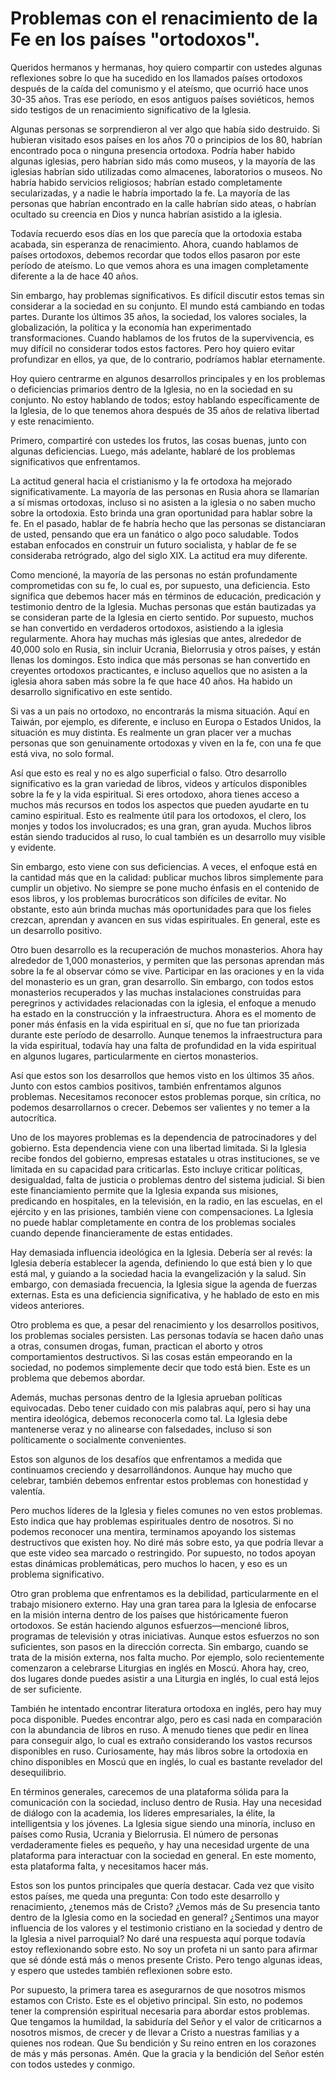 # Problemas con el renacimiento de la Fe en los países "ortodoxos".  

Queridos hermanos y hermanas, hoy quiero compartir con ustedes algunas reflexiones sobre lo que ha sucedido en los llamados países ortodoxos después de la caída del comunismo y el ateísmo, que ocurrió hace unos 30-35 años. Tras ese período, en esos antiguos países soviéticos, hemos sido testigos de un renacimiento significativo de la Iglesia.  

Algunas personas se sorprendieron al ver algo que había sido destruido. Si hubieran visitado esos países en los años 70 o principios de los 80, habrían encontrado poca o ninguna presencia ortodoxa. Podría haber habido algunas iglesias, pero habrían sido más como museos, y la mayoría de las iglesias habrían sido utilizadas como almacenes, laboratorios o museos. No habría habido servicios religiosos; habrían estado completamente secularizadas, y a nadie le habría importado la fe. La mayoría de las personas que habrían encontrado en la calle habrían sido ateas, o habrían ocultado su creencia en Dios y nunca habrían asistido a la iglesia.  

Todavía recuerdo esos días en los que parecía que la ortodoxia estaba acabada, sin esperanza de renacimiento. Ahora, cuando hablamos de países ortodoxos, debemos recordar que todos ellos pasaron por este período de ateísmo. Lo que vemos ahora es una imagen completamente diferente a la de hace 40 años.  

Sin embargo, hay problemas significativos. Es difícil discutir estos temas sin considerar a la sociedad en su conjunto. El mundo está cambiando en todas partes. Durante los últimos 35 años, la sociedad, los valores sociales, la globalización, la política y la economía han experimentado transformaciones. Cuando hablamos de los frutos de la supervivencia, es muy difícil no considerar todos estos factores. Pero hoy quiero evitar profundizar en ellos, ya que, de lo contrario, podríamos hablar eternamente.  

Hoy quiero centrarme en algunos desarrollos principales y en los problemas o deficiencias primarios dentro de la Iglesia, no en la sociedad en su conjunto. No estoy hablando de todos; estoy hablando específicamente de la Iglesia, de lo que tenemos ahora después de 35 años de relativa libertad y este renacimiento.  

Primero, compartiré con ustedes los frutos, las cosas buenas, junto con algunas deficiencias. Luego, más adelante, hablaré de los problemas significativos que enfrentamos.  

La actitud general hacia el cristianismo y la fe ortodoxa ha mejorado significativamente. La mayoría de las personas en Rusia ahora se llamarían a sí mismas ortodoxas, incluso si no asisten a la iglesia o no saben mucho sobre la ortodoxia. Esto brinda una gran oportunidad para hablar sobre la fe. En el pasado, hablar de fe habría hecho que las personas se distanciaran de usted, pensando que era un fanático o algo poco saludable. Todos estaban enfocados en construir un futuro socialista, y hablar de fe se consideraba retrógrado, algo del siglo XIX. La actitud era muy diferente.  

Como mencioné, la mayoría de las personas no están profundamente comprometidas con su fe, lo cual es, por supuesto, una deficiencia. Esto significa que debemos hacer más en términos de educación, predicación y testimonio dentro de la Iglesia. Muchas personas que están bautizadas ya se consideran parte de la Iglesia en cierto sentido. Por supuesto, muchos se han convertido en verdaderos ortodoxos, asistiendo a la iglesia regularmente. Ahora hay muchas más iglesias que antes, alrededor de 40,000 solo en Rusia, sin incluir Ucrania, Bielorrusia y otros países, y están llenas los domingos. Esto indica que más personas se han convertido en creyentes ortodoxos practicantes, e incluso aquellos que no asisten a la iglesia ahora saben más sobre la fe que hace 40 años. Ha habido un desarrollo significativo en este sentido.  

Si vas a un país no ortodoxo, no encontrarás la misma situación. Aquí en Taiwán, por ejemplo, es diferente, e incluso en Europa o Estados Unidos, la situación es muy distinta. Es realmente un gran placer ver a muchas personas que son genuinamente ortodoxas y viven en la fe, con una fe que está viva, no solo formal.  

Así que esto es real y no es algo superficial o falso. Otro desarrollo significativo es la gran variedad de libros, videos y artículos disponibles sobre la fe y la vida espiritual. Si eres ortodoxo, ahora tienes acceso a muchos más recursos en todos los aspectos que pueden ayudarte en tu camino espiritual. Esto es realmente útil para los ortodoxos, el clero, los monjes y todos los involucrados; es una gran, gran ayuda. Muchos libros están siendo traducidos al ruso, lo cual también es un desarrollo muy visible y evidente.  

Sin embargo, esto viene con sus deficiencias. A veces, el enfoque está en la cantidad más que en la calidad: publicar muchos libros simplemente para cumplir un objetivo. No siempre se pone mucho énfasis en el contenido de esos libros, y los problemas burocráticos son difíciles de evitar. No obstante, esto aún brinda muchas más oportunidades para que los fieles crezcan, aprendan y avancen en sus vidas espirituales. En general, este es un desarrollo positivo.  

Otro buen desarrollo es la recuperación de muchos monasterios. Ahora hay alrededor de 1,000 monasterios, y permiten que las personas aprendan más sobre la fe al observar cómo se vive. Participar en las oraciones y en la vida del monasterio es un gran, gran desarrollo. Sin embargo, con todos estos monasterios recuperados y las muchas instalaciones construidas para peregrinos y actividades relacionadas con la iglesia, el enfoque a menudo ha estado en la construcción y la infraestructura. Ahora es el momento de poner más énfasis en la vida espiritual en sí, que no fue tan priorizada durante este período de desarrollo. Aunque tenemos la infraestructura para la vida espiritual, todavía hay una falta de profundidad en la vida espiritual en algunos lugares, particularmente en ciertos monasterios.  

Así que estos son los desarrollos que hemos visto en los últimos 35 años. Junto con estos cambios positivos, también enfrentamos algunos problemas. Necesitamos reconocer estos problemas porque, sin crítica, no podemos desarrollarnos o crecer. Debemos ser valientes y no temer a la autocrítica.  

Uno de los mayores problemas es la dependencia de patrocinadores y del gobierno. Esta dependencia viene con una libertad limitada. Si la Iglesia recibe fondos del gobierno, empresas estatales u otras instituciones, se ve limitada en su capacidad para criticarlas. Esto incluye criticar políticas, desigualdad, falta de justicia o problemas dentro del sistema judicial. Si bien este financiamiento permite que la Iglesia expanda sus misiones, predicando en hospitales, en la televisión, en la radio, en las escuelas, en el ejército y en las prisiones, también viene con compensaciones. La Iglesia no puede hablar completamente en contra de los problemas sociales cuando depende financieramente de estas entidades.

Hay demasiada influencia ideológica en la Iglesia. Debería ser al revés: la Iglesia debería establecer la agenda, definiendo lo que está bien y lo que está mal, y guiando a la sociedad hacia la evangelización y la salud. Sin embargo, con demasiada frecuencia, la Iglesia sigue la agenda de fuerzas externas. Esta es una deficiencia significativa, y he hablado de esto en mis videos anteriores.

Otro problema es que, a pesar del renacimiento y los desarrollos positivos, los problemas sociales persisten. Las personas todavía se hacen daño unas a otras, consumen drogas, fuman, practican el aborto y otros comportamientos destructivos. Si las cosas están empeorando en la sociedad, no podemos simplemente decir que todo está bien. Este es un problema que debemos abordar.

Además, muchas personas dentro de la Iglesia aprueban políticas equivocadas. Debo tener cuidado con mis palabras aquí, pero si hay una mentira ideológica, debemos reconocerla como tal. La Iglesia debe mantenerse veraz y no alinearse con falsedades, incluso si son políticamente o socialmente convenientes.

Estos son algunos de los desafíos que enfrentamos a medida que continuamos creciendo y desarrollándonos. Aunque hay mucho que celebrar, también debemos enfrentar estos problemas con honestidad y valentía.

Pero muchos líderes de la Iglesia y fieles comunes no ven estos problemas. Esto indica que hay problemas espirituales dentro de nosotros. Si no podemos reconocer una mentira, terminamos apoyando los sistemas destructivos que existen hoy. No diré más sobre esto, ya que podría llevar a que este video sea marcado o restringido. Por supuesto, no todos apoyan estas dinámicas problemáticas, pero muchos lo hacen, y eso es un problema significativo.

Otro gran problema que enfrentamos es la debilidad, particularmente en el trabajo misionero externo. Hay una gran tarea para la Iglesia de enfocarse en la misión interna dentro de los países que históricamente fueron ortodoxos. Se están haciendo algunos esfuerzos—mencioné libros, programas de televisión y otras iniciativas. Aunque estos esfuerzos no son suficientes, son pasos en la dirección correcta. Sin embargo, cuando se trata de la misión externa, nos falta mucho. Por ejemplo, solo recientemente comenzaron a celebrarse Liturgias en inglés en Moscú. Ahora hay, creo, dos lugares donde puedes asistir a una Liturgia en inglés, lo cual está lejos de ser suficiente.

También he intentado encontrar literatura ortodoxa en inglés, pero hay muy poca disponible. Puedes encontrar algo, pero es casi nada en comparación con la abundancia de libros en ruso. A menudo tienes que pedir en línea para conseguir algo, lo cual es extraño considerando los vastos recursos disponibles en ruso. Curiosamente, hay más libros sobre la ortodoxia en chino disponibles en Moscú que en inglés, lo cual es bastante revelador del desequilibrio.

En términos generales, carecemos de una plataforma sólida para la comunicación con la sociedad, incluso dentro de Rusia. Hay una necesidad de diálogo con la academia, los líderes empresariales, la élite, la intelligentsia y los jóvenes. La Iglesia sigue siendo una minoría, incluso en países como Rusia, Ucrania y Bielorrusia. El número de personas verdaderamente fieles es pequeño, y hay una necesidad urgente de una plataforma para interactuar con la sociedad en general. En este momento, esta plataforma falta, y necesitamos hacer más.

Estos son los puntos principales que quería destacar. Cada vez que visito estos países, me queda una pregunta: Con todo este desarrollo y renacimiento, ¿tenemos más de Cristo? ¿Vemos más de Su presencia tanto dentro de la Iglesia como en la sociedad en general? ¿Sentimos una mayor influencia de los valores y el testimonio cristiano en la sociedad y dentro de la Iglesia a nivel parroquial? No daré una respuesta aquí porque todavía estoy reflexionando sobre esto. No soy un profeta ni un santo para afirmar que sé dónde está más o menos presente Cristo. Pero tengo algunas ideas, y espero que ustedes también reflexionen sobre esto.

Por supuesto, la primera tarea es asegurarnos de que nosotros mismos estamos con Cristo. Este es el objetivo principal. Sin esto, no podemos tener la comprensión espiritual necesaria para abordar estos problemas. Que tengamos la humildad, la sabiduría del Señor y el valor de criticarnos a nosotros mismos, de crecer y de llevar a Cristo a nuestras familias y a quienes nos rodean. Que Su bendición y Su reino entren en los corazones de más y más personas. Amén. Que la gracia y la bendición del Señor estén con todos ustedes y conmigo.

